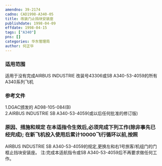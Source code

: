 ```yaml
---
amendno: 39-2174  
cadno: CAD1998-A340-05  
title: 改装门止挡块安装座  
publishdate: 1998-04-09  
effdate: 1998-04-15  
tags: ["A340"]  
pns: []  
categories: 华东管理局  
author: 何正华  
---
```

  
### 适用范围  
适用于没有完成AIRBUS INDUSTRIE 改装号43306或SB A340-53-4059的所有A340系列飞机  
  
<!--more-->  
### 参考文件  
1.DGAC颁发的 AD98-105-084(B)  
2.AIRBUS INDUSTRIE SB A340-53-4059(或以后任何批准的修订版)  
  
### 原因、措施和规定 在本适指令生效后,必须完成下列工作(除非事先已经完成);     在新飞机投入使用后累计10000飞行循环以前,按照  
AIRBUS INDUSTRIE SB A340-53-4059的规定,更换左和右1号旅客/机组门的门框止挡块安装座。 注:完成本适航指令或SB A340-53-4059后不再要求做任何工作。  
